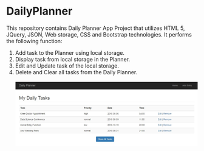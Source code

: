 # DailyPlanner
This repository contains Daily Planner App Project that utilizes HTML 5, JQuery, JSON, Web storage, CSS and Bootstrap technologies.
It performs the following function:
1. Add task to the Planner using local storage.
2. Display task from local storage in the Planner.
3. Edit and Update task of the local storage.
4. Delete and Clear all tasks from the Daily Planner.</br></br>
![Alt Text](https://github.com/isrivastava/DailyPlanner/blob/master/Screenshot/Daily_Planner.png)
